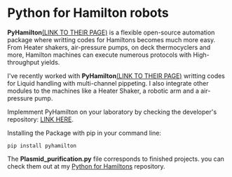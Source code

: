<h1>Python for Hamilton robots</h1>

<p><strong>PyHamilton</strong><a href="https://github.com/dgretton/pyhamilton#readme">(LINK TO THEIR PAGE)</a> is a flexible open-source automation package where writting codes for Hamiltons becomes much more easy. 
From Heater shakers, air-pressure pumps, on deck thermocyclers and more, Hamilton machines can execute numerous protocols with High-throughput yields.</p> 

<p>I've recently worked with <strong>PyHamilton</strong><a href="https://github.com/dgretton/pyhamilton#readme">(LINK TO THEIR PAGE)</a> 
writting codes for Liquid handling with multi-channel pippeting. I also integrate other modules to the machines like a Heater Shaker, a robotic arm and
a air-pressure pump.</p>

<p>Implemment PyHamilton on your laboratory by checking the developer's repository:
<a href="https://github.com/dgretton/pyhamilton#readme">LINK HERE</a>.</p>

<p>Installing the Package with pip in your command line:</p>

<code>pip install pyhamilton</code>

<p>The <strong>Plasmid_purification.py</strong> file corresponds to finished projects. you can check them out at my <a href="https://github.com/LuHesketh/Python_Stuff/tree/main/PyHamilton">Python for Hamiltons</a> repository.</p>




  
